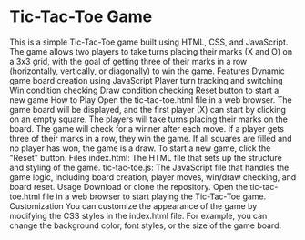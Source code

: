 # Tic-Tac-Toe Game
This is a simple Tic-Tac-Toe game built using HTML, CSS, and JavaScript. The game allows two players to take turns placing their marks (X and O) on a 3x3 grid, with the goal of getting three of their marks in a row (horizontally, vertically, or diagonally) to win the game.
Features
Dynamic game board creation using JavaScript
Player turn tracking and switching
Win condition checking
Draw condition checking
Reset button to start a new game
How to Play
Open the tic-tac-toe.html file in a web browser.
The game board will be displayed, and the first player (X) can start by clicking on an empty square.
The players will take turns placing their marks on the board.
The game will check for a winner after each move. If a player gets three of their marks in a row, they win the game.
If all squares are filled and no player has won, the game is a draw.
To start a new game, click the "Reset" button.
Files
index.html: The HTML file that sets up the structure and styling of the game.
tic-tac-toe.js: The JavaScript file that handles the game logic, including board creation, player moves, win/draw checking, and board reset.
Usage
Download or clone the repository.
Open the tic-tac-toe.html file in a web browser to start playing the Tic-Tac-Toe game.
Customization
You can customize the appearance of the game by modifying the CSS styles in the index.html file. For example, you can change the background color, font styles, or the size of the game board.

